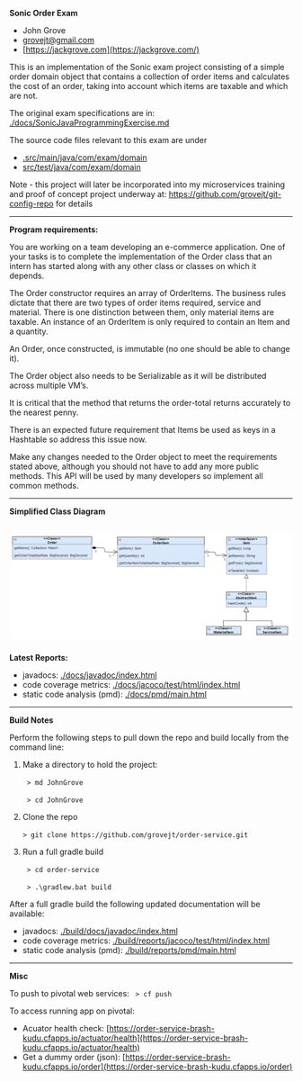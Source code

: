 **Sonic Order Exam**

* John Grove
* grovejt@gmail.com
* [https://jackgrove.com](https://jackgrove.com/)

This is an implementation of the Sonic exam project consisting of a simple order domain object that contains a collection of order items and calculates the cost of an order, taking into account which items are taxable and which are not.

The original exam specifications are in: [./docs/SonicJavaProgrammingExercise.md](./docs/SonicJavaProgrammingExercise.md)

The source code files relevant to this exam are under
* [.src/main/java/com/exam/domain](src/main/java/com/exam/domain) 
* [src/test/java/com/exam/domain](./src/test/java/com/exam/domain) 

Note - this project will later be incorporated into my microservices training and proof of concept project underway at: https://github.com/grovejt/git-config-repo for details

---
**Program requirements:**

You are working on a team developing an e-commerce application. One of your tasks is to complete the implementation of the Order class that an intern has started along with any other class or classes on which it depends. 

The Order constructor requires an array of OrderItems. The business rules dictate that there are two types of order items required, service and material. There is one distinction between them, only material items are taxable. An instance of an OrderItem is only required to contain an Item and a quantity.

An Order, once constructed, is immutable (no one should be able to change it). 

The Order object also needs to be Serializable as it will be distributed across multiple VM’s. 

It is critical that the method that returns the order-total returns accurately to the nearest penny.

There is an expected future requirement that Items be used as keys in a Hashtable so address this issue now.

Make any changes needed to the Order object to meet the requirements stated above, although you should not have to add any more public methods. This API will be used by many developers so implement all common methods.


---

**Simplified Class Diagram**

![](./docs/DomainClassOverview.png?raw=true "Simplified Class Diagram")
---

**Latest Reports:**

* javadocs: [./docs/javadoc/index.html](http://htmlpreview.github.com/?https://github.com/grovejt/order-service/blob/master/docs/javadoc/index.html)
* code coverage metrics: [./docs/jacoco/test/html/index.html](http://htmlpreview.github.com/?https://github.com/grovejt/order-service/blob/master/docs/jacoco/test/html/index.html)
* static code analysis (pmd): [./docs/pmd/main.html](http://htmlpreview.github.com/?https://github.com/grovejt/order-service/blob/master/docs/pmd/main.html)


---
**Build Notes**

Perform the following steps to pull down the repo and build locally from the command line:
1. Make a directory to hold the project:

   ` > md JohnGrove`
   
   ` > cd JohnGrove`

2. Clone the repo

   ` > git clone https://github.com/grovejt/order-service.git `
   
3. Run a full gradle build

   ` > cd order-service`
   
   ` > .\gradlew.bat build`

After a full gradle build the following updated documentation will be available:
* javadocs: [./build/docs/javadoc/index.html](./build/docs/javadoc/index.html)
* code coverage metrics: [./build/reports/jacoco/test/html/index.html](./build/reports/jacoco/test/html/index.html)
* static code analysis (pmd): [./build/reports/pmd/main.html](./build/reports/pmd/main.html)

----
**Misc**

To push to pivotal web services:
` > cf push`

To access running app on pivotal:
* Acuator health check: [https://order-service-brash-kudu.cfapps.io/actuator/health](https://order-service-brash-kudu.cfapps.io/actuator/health) 
* Get a dummy order (json): [https://order-service-brash-kudu.cfapps.io/order](https://order-service-brash-kudu.cfapps.io/order)

 
 
